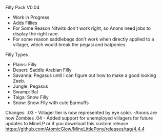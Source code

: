 Filly Pack V0.04
- Work in Progress
- Adds Fillies
- For Some Reason Nitwits don't work right, so Anons need jobs to display the right race.
- For some reason saddlebags don't work when directly applied to a villager, which would break the pegasi and batponies.

Filly Types
- Plains: Filly
- Desert: Saddle Arabian Filly
- Savanna: Pegasus until I can figure out how to make a good looking Zeeb.
- Jungle: Pegasus
- Swamp: Bat
- Taiga: Snow Filly
- Snow: Snow Flly with cute Earmuffs

Changes:
.03 - Villager tier is now represented by eye color.
-Anons are now Zombies
.04 - Added support for unemployed villagers for future updates to MineLP or if you download this custom release
https://github.com/AtomicGlow/MineLittlePony/releases/tag/4.4.4
